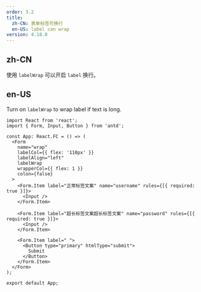 ```yaml
---
order: 3.2
title:
  zh-CN: 表单标签可换行
  en-US: label can wrap
version: 4.18.0
---
```


## zh-CN

使用 `labelWrap` 可以开启 `label` 换行。

## en-US

Turn on `labelWrap` to wrap label if text is long.

```tsx
import React from 'react';
import { Form, Input, Button } from 'antd';

const App: React.FC = () => (
  <Form
    name="wrap"
    labelCol={{ flex: '110px' }}
    labelAlign="left"
    labelWrap
    wrapperCol={{ flex: 1 }}
    colon={false}
  >
    <Form.Item label="正常标签文案" name="username" rules={[{ required: true }]}>
      <Input />
    </Form.Item>

    <Form.Item label="超长标签文案超长标签文案" name="password" rules={[{ required: true }]}>
      <Input />
    </Form.Item>

    <Form.Item label=" ">
      <Button type="primary" htmlType="submit">
        Submit
      </Button>
    </Form.Item>
  </Form>
);

export default App;
```
